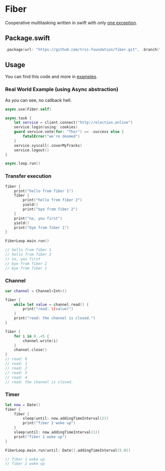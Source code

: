 # Fiber

Cooperative multitasking written in swift with only [one exception](https://github.com/tris-foundation/fiber/tree/master/Sources/CCoro).

## Package.swift

```swift
.package(url: "https://github.com/tris-foundation/fiber.git", .branch("master"))
```

## Usage

You can find this code and more in [examples](https://github.com/tris-foundation/examples).

### Real World Example (using Async abstraction)

As you can see, no callback hell:
```swift
async.use(Fiber.self)

async.task {
    let service = client.connect("http://election.online")
    service.login(using: cookies)
    guard service.vote(for: "Thor") == .success else {
        fatalError("we're doomed")
    }
    service.syscall(.coverMyTracks)
    service.logout()
}

async.loop.run()
```

### Transfer execution

```swift
fiber {
    print("hello from fiber 1")
    fiber {
        print("hello from fiber 2")
        yield()
        print("bye from fiber 2")
    }
    print("no, you first")
    yield()
    print("bye from fiber 1")
}

FiberLoop.main.run()

// hello from fiber 1
// hello from fiber 2
// no, you first
// bye from fiber 2
// bye from fiber 1
```

### Channel

```swift
var channel = Channel<Int>()

fiber {
    while let value = channel.read() {
        print("read: \(value)")
    }
    print("read: the channel is closed.")
}

fiber {
    for i in 0..<5 {
        channel.write(i)
    }
    channel.close()
}
// read: 0
// read: 1
// read: 2
// read: 3
// read: 4
// read: the channel is closed.
```

### Timer

```swift
let now = Date()
fiber {
    fiber {
        sleep(until: now.addingTimeInterval(2))
        print("fiber 2 woke up")
    }
    sleep(until: now.addingTimeInterval(1))
    print("fiber 1 woke up")
}

FiberLoop.main.run(until: Date().addingTimeInterval(5.0))

// fiber 1 woke up
// fiber 2 woke up
```
